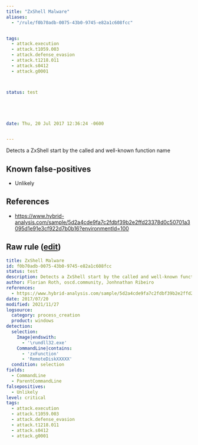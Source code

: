 ```yaml
---
title: "ZxShell Malware"
aliases:
  - "/rule/f0b70adb-0075-43b0-9745-e82a1c608fcc"


tags:
  - attack.execution
  - attack.t1059.003
  - attack.defense_evasion
  - attack.t1218.011
  - attack.s0412
  - attack.g0001



status: test





date: Thu, 20 Jul 2017 12:36:24 -0600


---
```


Detects a ZxShell start by the called and well-known function name

<!--more-->


## Known false-positives

* Unlikely



## References

* https://www.hybrid-analysis.com/sample/5d2a4cde9fa7c2fdbf39b2e2ffd23378d0c50701a3095d1e91e3cf922d7b0b16?environmentId=100


## Raw rule ([edit](https://github.com/SigmaHQ/sigma/edit/master/rules/windows/process_creation/proc_creation_win_apt_zxshell.yml))
```yaml
title: ZxShell Malware
id: f0b70adb-0075-43b0-9745-e82a1c608fcc
status: test
description: Detects a ZxShell start by the called and well-known function name
author: Florian Roth, oscd.community, Jonhnathan Ribeiro
references:
  - https://www.hybrid-analysis.com/sample/5d2a4cde9fa7c2fdbf39b2e2ffd23378d0c50701a3095d1e91e3cf922d7b0b16?environmentId=100
date: 2017/07/20
modified: 2021/11/27
logsource:
  category: process_creation
  product: windows
detection:
  selection:
    Image|endswith:
      - '\rundll32.exe'
    CommandLine|contains:
      - 'zxFunction'
      - 'RemoteDiskXXXXX'
  condition: selection
fields:
  - CommandLine
  - ParentCommandLine
falsepositives:
  - Unlikely
level: critical
tags:
  - attack.execution
  - attack.t1059.003
  - attack.defense_evasion
  - attack.t1218.011
  - attack.s0412
  - attack.g0001

```
